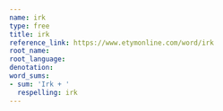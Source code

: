 ```yaml
---
name: irk
type: free
title: irk
reference_link: https://www.etymonline.com/word/irk
root_name: 
root_language: 
denotation: 
word_sums:
- sum: 'Irk + '
  respelling: irk
---
```

